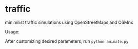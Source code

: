 # traffic
minimilist traffic simulations using OpenStreetMaps and OSMnx


Usage:

After customizing desired parameters, run `python animate.py`
